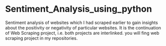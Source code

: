 # Sentiment_Analysis_using_python
Sentiment analysis of websites which I had scraped earlier to gain insights about the positivity or negativity of particular websites. It is the continuation of Web Scraping project, i.e. both projects are interlinked. you will fing web scraping project in my repositories.
